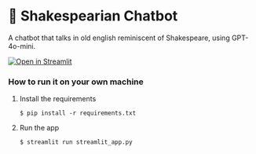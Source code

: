 # 💬 Shakespearian Chatbot

A chatbot that talks in old english reminiscent of Shakespeare, using GPT-4o-mini.  

[![Open in Streamlit](https://static.streamlit.io/badges/streamlit_badge_black_white.svg)](https://chatbot-n6rjsvu07ek.streamlit.app/)

### How to run it on your own machine

1. Install the requirements

   ```
   $ pip install -r requirements.txt
   ```

2. Run the app

   ```
   $ streamlit run streamlit_app.py
   ```
